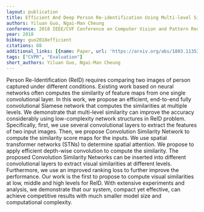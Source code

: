 ```yaml
---
layout: publication
title: Efficient And Deep Person Re-identification Using Multi-level Similarity
authors: Yiluan Guo, Ngai-Man Cheung
conference: 2018 IEEE/CVF Conference on Computer Vision and Pattern Recognition
year: 2018
bibkey: guo2018efficient
citations: 88
additional_links: [{name: Paper, url: 'https://arxiv.org/abs/1803.11353'}]
tags: ["CVPR", "Evaluation"]
short_authors: Yiluan Guo, Ngai-Man Cheung
---
```

Person Re-Identification (ReID) requires comparing two images of person
captured under different conditions. Existing work based on neural networks
often computes the similarity of feature maps from one single convolutional
layer. In this work, we propose an efficient, end-to-end fully convolutional
Siamese network that computes the similarities at multiple levels. We
demonstrate that multi-level similarity can improve the accuracy considerably
using low-complexity network structures in ReID problem. Specifically, first,
we use several convolutional layers to extract the features of two input
images. Then, we propose Convolution Similarity Network to compute the
similarity score maps for the inputs. We use spatial transformer networks
(STNs) to determine spatial attention. We propose to apply efficient depth-wise
convolution to compute the similarity. The proposed Convolution Similarity
Networks can be inserted into different convolutional layers to extract visual
similarities at different levels. Furthermore, we use an improved ranking loss
to further improve the performance. Our work is the first to propose to compute
visual similarities at low, middle and high levels for ReID. With extensive
experiments and analysis, we demonstrate that our system, compact yet
effective, can achieve competitive results with much smaller model size and
computational complexity.